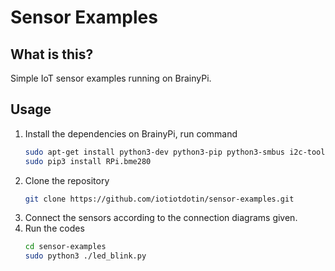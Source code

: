# Sensor Examples 

## What is this?
Simple IoT sensor examples running on BrainyPi. 

## Usage 

1.  Install the dependencies on BrainyPi, run command
    ```sh
    sudo apt-get install python3-dev python3-pip python3-smbus i2c-tools -y
    sudo pip3 install RPi.bme280
    ```
1.  Clone the repository
    ```sh
    git clone https://github.com/iotiotdotin/sensor-examples.git
    ```
1.  Connect the sensors according to the connection diagrams given.
1.  Run the codes
    ```sh
    cd sensor-examples
    sudo python3 ./led_blink.py
    ```
